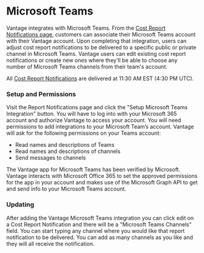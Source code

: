 # Microsoft Teams

Vantage integrates with Microsoft Teams. From the [Cost Report Notifications page](https://console.vantage.sh/report_notifications), customers can associate their Microsoft Teams account with their Vantage account. Upon completing that integration, users can adjust cost report notifications to be delivered to a specific public or private channel in Microsoft Teams. Vantage users can edit existing cost report notifications or create new ones where they'll be able to choose any number of Microsoft Teams channels from their team's account.

All [Cost Report Notifications](/reports/) are delivered at 11:30 AM EST (4:30 PM UTC).

### Setup and Permissions
Visit the Report Notifications page and click the "Setup Microsoft Teams Integration" button. You will have to log into with your Microsoft 365 account and authorize Vantage to access your account. You will need permissions to add integrations to your Microsoft Team’s account. Vantage will ask for the following permissions on your Teams account:

* Read names and descriptions of Teams
* Read names and descriptions of channels
* Send messages to channels

The Vantage app for Microsoft Teams has been verified by Microsoft. Vantage interacts with Microsoft Office 365 to set the approved permissions for the app in your account and makes use of the Microsoft Graph API to get and send info to your Microsoft Teams account.

### Updating
After adding the Vantage Microsoft Teams integration you can click edit on a Cost Report Notification and there will be a "Microsoft Teams Channels" field. You can start typing any channel where you would like that report notification to be delivered. You can add as many channels as you like and they will all receive the notification.
